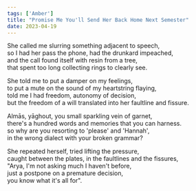 ```yaml
---
tags: ['Amber']
title: "Promise Me You'll Send Her Back Home Next Semester"
date: 2023-04-19
---
```


She called me slurring something adjacent to speech,  
so I had her pass the phone, had the drunkard impeached,  
and the call found itself with resin from a tree,  
that spent too long collecting rings to clearly see.

She told me to put a damper on my feelings,  
to put a mute on the sound of my heartstring flaying,  
told me I had freedom, autonomy of decision,  
but the freedom of a will translated into her faultline and fissure.

Almās, yāghout, you small sparkling vein of garnet,  
there's a hundred words and memories that you can harness.  
so why are you resorting to 'please' and 'Hannah',  
in the wrong dialect with your broken grammar?

She repeated herself, tried lifting the pressure,  
caught between the plates, in the faultlines and the fissures,  
"Arya, I'm not asking much I haven't before,  
just a postpone on a premature decision,  
you know what it's all for".
